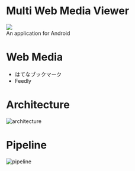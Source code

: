 # Multi Web Media Viewer
[![](https://github.com/umatoma/multiwebmediaviewer/workflows/Android%20CI/badge.svg)](https://github.com/umatoma/multiwebmediaviewer/actions?query=workflow%3A%22Android+CI%22)  
An application for Android

# Web Media
- はてなブックマーク
- Feedly

# Architecture
![architecture](https://user-images.githubusercontent.com/7200238/70391734-ae5d2300-1a1b-11ea-8c0f-bacbf97737ca.png)

# Pipeline
![pipeline](https://user-images.githubusercontent.com/7200238/70849635-a17d7b00-1ec4-11ea-8d7b-8044f43b85e8.png)
